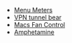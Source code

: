 - [Menu Meters](https://member.ipmu.jp/yuji.tachikawa/MenuMetersElCapitan/)
- [VPN tunnel bear](https://www.tunnelbear.com/b/vpn-yearly?utm_source=google&utm_medium=cpc&utm_campaign=2020%20-%20IN%20-%20Search%20-%20Brand%20-%20SKAG%20%28Test%29&campaignid=10382361118&feeditemid=&adgroupid=104062961515&keyword=tunnel%20bear&matchtype=e&creative=444399801062&adposition=&ref_id=mkt_adwords&gclid=CjwKCAjwkN6EBhBNEiwADVfya-ztEzHjDArJ_UxonXA-9EywHP8b2aGDLKYHfFkKnlYyIdn4kCUZ-hoCJAIQAvD_BwE)
- [Macs Fan Control](https://crystalidea.com/macs-fan-control)
- [Amphetamine](https://apps.apple.com/us/app/amphetamine/id937984704?mt=12)
